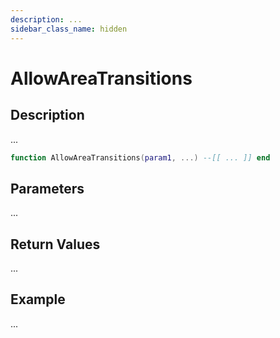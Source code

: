 ```yaml
---
description: ...
sidebar_class_name: hidden
---
```


# AllowAreaTransitions

## Description

...

```lua
function AllowAreaTransitions(param1, ...) --[[ ... ]] end
```

## Parameters

...

## Return Values

...

## Example

...

